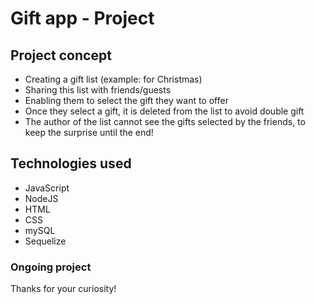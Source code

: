 # Gift app - Project

## Project concept


- Creating a gift list (example: for Christmas)
- Sharing this list with friends/guests
- Enabling them to select the gift they want to offer
- Once they select a gift, it is deleted from the list to avoid double gift
- The author of the list cannot see the gifts selected by the friends,  to keep the surprise until the end! 

## Technologies used

- JavaScript
- NodeJS
- HTML
- CSS
- mySQL 
- Sequelize

### Ongoing project

Thanks for your curiosity!
